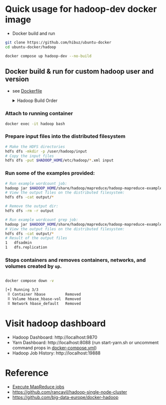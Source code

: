 # Quick usage for hadoop-dev docker image
- Docker build and run
``` bash
git clone https://github.com/hibuz/ubuntu-docker
cd ubuntu-docker/hadoop

docker compose up hadoop-dev --no-build
```

## Docker build & run for custom hadoop user and version
- see [Dockerfile](Dockerfile)
  <details><summary>Hadoop Build Order</summary>

  ``` bash
  # bash
  ubuntu-docker$ docker compose build bash-base
  # hadoop
  ubuntu-docker/hadoop$ docker compose build hadoop-base
  ubuntu-docker/hadoop$ docker compose up --build
  # hbase|hive|spark
  ubuntu-docker/hadoop/(hbase|hive|spark)$ docker compose up --build
  # spark-base for zeppelin
  ubuntu-docker/hadoop/zeppelin$ docker compose build spark-base
  # zeppelin
  ubuntu-docker/hadoop/zeppelin$ docker compose up --build
  ```
  </details>


### Attach to running container
``` bash
docker exec -it hadoop bash
```

### Prepare input files into the distributed filesystem
``` bash
# Make the HDFS directories
hdfs dfs -mkdir -p /user/hadoop/input
# Copy the input files
hdfs dfs -put $HADOOP_HOME/etc/hadoop/*.xml input
```

### Run some of the examples provided:
``` bash
# Run example wordcount job:
hadoop jar $HADOOP_HOME/share/hadoop/mapreduce/hadoop-mapreduce-examples-3.3.1.jar wordcount input output
# View the output files on the distributed filesystem:
hdfs dfs -cat output/*

# Remove the output dir:
hdfs dfs -rm -r output

# Run example wordcount grep job:
hadoop jar $HADOOP_HOME/share/hadoop/mapreduce/hadoop-mapreduce-examples-3.3.1.jar grep input output 'dfs[a-z.]+'
# View the output files on the distributed filesystem:
hdfs dfs -cat output/*
# Result of the output files 
1	dfsadmin
1	dfs.replication
```

### Stops containers and removes containers, networks, and volumes created by `up`.
``` bash

docker compose down -v

[+] Running 3/3
 ⠿ Container hbase         Removed
 ⠿ Volume hbase_hbase-vol  Removed
 ⠿ Network hbase_default   Removed
```

# Visit hadoop dashboard
- Hadoop Dashboard: http://localhost:9870
- Yarn Dashboard: http://localhost:8088 (run start-yarn.sh or uncomment command props in [docker-compose.yml](docker-compose.yml))
- Hadoop Job History: http://localhost:19888

# Reference
- [Execute MapReduce jobs](https://hadoop.apache.org/docs/stable/hadoop-project-dist/hadoop-common/SingleCluster.html#Execution)
- https://github.com/rancavil/hadoop-single-node-cluster
- https://github.com/big-data-europe/docker-hadoop